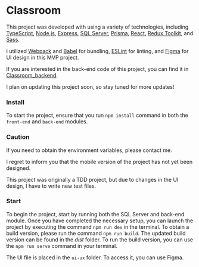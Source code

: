 # Classroom
This project was developed with using a variety of technologies, including [TypeScript](https://www.typescriptlang.org/), [Node.js](https://nodejs.org/en), [Express](https://expressjs.com/), [SQL Server](https://www.microsoft.com/en-us/sql-server), [Prisma](https://www.prisma.io/), [React](https://reactjs.org/), [Redux Toolkit](https://redux-toolkit.js.org/), and [Sass](https://sass-lang.com/).

I utilized [Webpack](https://webpack.js.org/) and [Babel](https://babeljs.io/) for bundling, [ESLint](https://eslint.org/) for linting, and [Figma](https://www.figma.com/) for UI design in this MVP project.

If you are interested in the back-end code of this project, you can find it in [Classroom_backend](https://github.com/meyssamh/Classroom_backend).

I plan on updating this project soon, so stay tuned for more updates!



### Install

To start the project, ensure that you run `npm install` command in both the `front-end` and `back-end` modules.



### Caution

If you need to obtain the environment variables, please contact me.

I regret to inform you that the mobile version of the project has not yet been designed.

This project was originally a TDD project, but due to changes in the UI design, I have to write new test files.



### Start

To begin the project, start by running both the SQL Server and back-end module. Once you have completed the necessary setup, you can launch the project by executing the command `npm run dev` in the terminal. To obtain a build version, please run the command `npm run build`. The updated build version can be found in the *dist* folder. To run the build version, you can use the `npm run serve` command in your terminal.

The UI file is placed in the `ui-ux` folder. To access it, you can use Figma.

